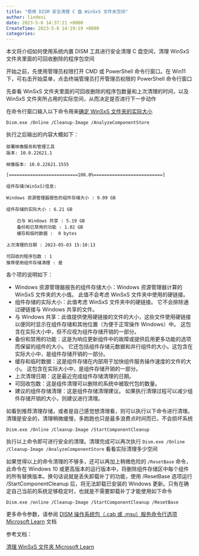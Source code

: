 ```yaml
---
title: "使用 DISM 安全清理 C 盘 WinSxS 文件夹空间"
author: lindexi
date: 2023-5-6 14:37:21 +0800
CreateTime: 2023-5-6 14:19:19 +0800
categories: 
---
```


本文将介绍如何使用系统内置 DISM 工具进行安全清理 C 盘空间，清理 WinSxS 文件夹里面的可回收删除的程序包空间

<!--more-->


<!-- 发布 -->
<!-- 博客 -->

开始之前，先使用管理员权限打开 CMD 或 PowerShell 命令行窗口。在 Win11 下，可右击开始菜单，点击终端管理员打开管理员权限的 PowerShell 命令行窗口

先查看 WinSxS 文件夹里面的可回收删除的程序包数量和上次清理的时间，以及 WinSxS 文件夹所占用的实际空间，从而决定是否进行下一步动作

在命令行窗口输入以下命令用来[确定 WinSxS 文件夹的实际大小](https://learn.microsoft.com/zh-cn/windows-hardware/manufacture/desktop/determine-the-actual-size-of-the-winsxs-folder?view=windows-11)

```
Dism.exe /Online /Cleanup-Image /AnalyzeComponentStore
```

执行之后输出的内容大概如下：

```
部署映像服务和管理工具
版本: 10.0.22621.1

映像版本: 10.0.22621.1555

[==========================100.0%==========================]

组件存储(WinSxS)信息:

Windows 资源管理器报告的组件存储大小 : 9.09 GB

组件存储的实际大小 : 6.21 GB

    已与 Windows 共享 : 5.19 GB
    备份和已禁用的功能 : 1.02 GB
    缓存和临时数据 :  0 bytes

上次清理的日期 : 2023-05-03 15:10:13

可回收的程序包数 : 1
推荐使用组件存储清理 : 是
```

各个项的说明如下：

- Windows 资源管理器报告的组件存储大小：Windows 资源管理器计算的 WinSxS 文件夹的大小值。 此值不会考虑 WinSxS 文件夹中使用的硬链接。
- 组件存储的实际大小：此值考虑 WinSxS 文件夹中的硬链接。 它不会排除通过硬链接与 Windows 共享的文件。
- 与 Windows 共享：此值提供使用硬链接的文件的大小，这些文件使用硬链接以便同时显示在组件存储和其他位置（为便于正常操作 Windows）中。 这包含在实际大小中，但不应视为组件存储开销的一部分。
- 备份和禁用的功能：这是为响应更新组件中的故障或提供启用更多功能的选项而保留的组件的大小。 它还包括组件存储元数据和并行组件的大小。这包含在实际大小中，是组件存储开销的一部分。
- 缓存和临时数据：这是组件存储在内部用于加快组件服务操作速度的文件的大小。 这包含在实际大小中，是组件存储开销的一部分。
- 上次清理日期：这是最近完成组件存储清理的日期。
- 可回收包数：这是组件清理可以删除的系统中被取代包的数量。
- 建议的组件存储清理：这是组件存储清理建议。 如果执行清理过程可以减少组件存储开销的大小，则建议进行清理。

如看到推荐清理存储，或者是自己感觉想清理看，则可以执行以下命令进行清理。清理是安全的，清理稍微缓慢，多跑跑也只是最多浪费点时间而已，不会损坏系统

```
Dism.exe /Online /Cleanup-Image /StartComponentCleanup
```

执行以上命令即可进行安全的清理。清理完成可以再次执行 `Dism.exe /Online /Cleanup-Image /AnalyzeComponentStore` 看看实际清理多少空间

如果觉得以上的命令清理的不够多，还可以再加上稍微危险的 `/ResetBase` 命令，此命令在 Windows 10 或更高版本的运行版本中，将删除组件存储区中每个组件的所有替换版本。换句话说就是丢失卸载补丁的功能，使用 /ResetBase 选项运行 /StartComponentCleanup 后，将无法卸载已安装的 Windows 更新。只有在确定自己当前的系统足够稳定时，也就是不需要卸载补丁才能使用如下命令

```
Dism.exe /online /Cleanup-Image /StartComponentCleanup /ResetBase
```

更多命令参数，请参阅 [DISM 操作系统包（.cab 或 .msu）服务命令行选项 Microsoft Learn](https://learn.microsoft.com/zh-cn/windows-hardware/manufacture/desktop/dism-operating-system-package-servicing-command-line-options?view=windows-11 ) 文档


参考文档：

[清理 WinSxS 文件夹 Microsoft Learn](https://learn.microsoft.com/zh-cn/windows-hardware/manufacture/desktop/clean-up-the-winsxs-folder?view=windows-11 )
